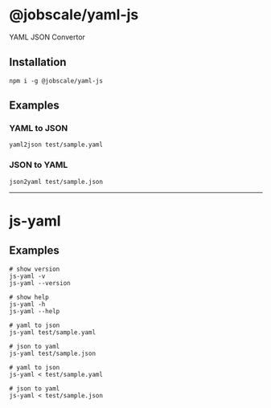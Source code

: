 # @jobscale/yaml-js

YAML JSON Convertor

## Installation
```
npm i -g @jobscale/yaml-js
```

## Examples

### YAML to JSON
```
yaml2json test/sample.yaml
```

### JSON to YAML
```
json2yaml test/sample.json
```

<hr>

# js-yaml

## Examples

```
# show version
js-yaml -v
js-yaml --version

# show help
js-yaml -h
js-yaml --help

# yaml to json
js-yaml test/sample.yaml

# json to yaml
js-yaml test/sample.json

# yaml to json
js-yaml < test/sample.yaml

# json to yaml
js-yaml < test/sample.json
```
